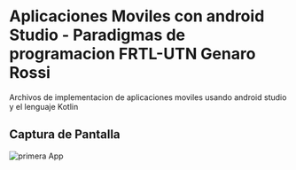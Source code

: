 # Aplicaciones Moviles con android Studio - Paradigmas de programacion FRTL-UTN Genaro Rossi

Archivos de implementacion de aplicaciones moviles usando android studio y el lenguaje Kotlin

## Captura de Pantalla

![primera App]([ruta/a/la/imagen.png](https://github.com/genarossi19/Implementacion/blob/main/main/java/com/genarossi19/helloworld/primeraapp/primera%20app.png)https://github.com/genarossi19/Implementacion/blob/main/main/java/com/genarossi19/helloworld/primeraapp/primera%20app.png)



